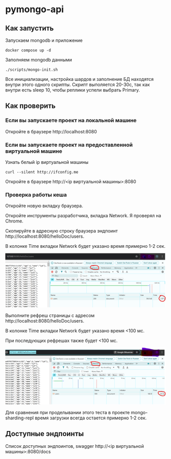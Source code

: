 # pymongo-api

## Как запустить

Запускаем mongodb и приложение

```shell
docker compose up -d
```

Заполняем mongodb данными

```shell
./scripts/mongo-init.sh
```

Все инициализации, настройка шардов и заполнение БД находятся внутри этого одного скрипты. Скрипт выполяется 20-30с, так как внутри есть sleep 10, чтобы реплики успели выбрать Primary.

## Как проверить

### Если вы запускаете проект на локальной машине

Откройте в браузере http://localhost:8080

### Если вы запускаете проект на предоставленной виртуальной машине

Узнать белый ip виртуальной машины

```shell
curl --silent http://ifconfig.me
```

Откройте в браузере http://<ip виртуальной машины>:8080

### Проверка работы кеша

Откройте новую вкладку браузера.

Откройте инструменты разработчика, вкладка Network. Я проверял на Chrome.

Скопируйте в адресную строку браузера эндпоинт http://localhost:8080/helloDoc/users.

В колонке Time вкладки Network будет указано время примерно 1-2 сек.


![](assets/20241201_014237__.png)

Выполните рефреш страницы с адресом http://localhost:8080/helloDoc/users.

В колонке Time вкладки Network будет указано время <100 мс.

При последующих рефрешах также будет <100 мс.

![](assets/20241201_013701__.png)

Для сравнения при проделывании этого теста в проекте mongo-sharding-repl время загрузки всегда остается примерно 1-2 сек.

## Доступные эндпоинты

Список доступных эндпоинтов, swagger http://<ip виртуальной машины>:8080/docs
